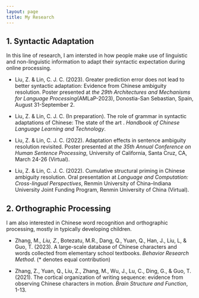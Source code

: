 ```yaml
---
layout: page
title: My Research
---
```


## 1. Syntactic Adaptation

In this line of research, I am intersted in how people make use of linguistic and non-linguistic information to adapt their syntactic expectation during online processing.

- Liu, Z. & Lin, C. J. C. (2023). Greater prediction error does not lead to better syntactic adaptation: Evidence from Chinese ambiguity resolution. Poster presented at *the 29th Architectures and Mechanisms for Language Processing*(AMLaP-2023), Donostia-San Sebastian, Spain, August 31-September 2.

- Liu, Z. & Lin, C. J. C. (In preparation). The role of grammar in syntactic adaptations of Chinese: The state of the art . *Handbook of Chinese Language Learning and Technology*.

- Liu, Z. & Lin, C. J. C. (2022). Adaptation effects in sentence ambiguity resolution revisited. Poster presented at *the 35th Annual Conference on Human Sentence Processing*, University of California, Santa Cruz, CA, March 24-26 (Virtual).

- Liu, Z. & Lin, C. J. C. (2022). Cumulative structural priming in Chinese ambiguity resolution. Oral presentation at *Language and Computation: Cross-lingual Perspectives*, Renmin University of China–Indiana University Joint Funding Program, Renmin University of China (Virtual).


## 2. Orthographic Processing

I am also interested in Chinese word recognition and orthographic processing, mostly in typically developing children. 

- Zhang, M.*, Liu, Z.*, Botezatu, M.R., Dang, Q., Yuan, Q., Han, J., Liu, L, & Guo, T. (2023). A large-scale database of Chinese characters and words collected from elementary school textbooks. *Behavior Research Method*. (* denotes equal contribution)

- Zhang, Z., Yuan, Q., Liu, Z., Zhang, M., Wu, J., Lu, C., Ding, G., & Guo, T. (2021). The cortical organization of writing sequence: evidence from observing Chinese characters in motion. *Brain Structure and Function*, 1-13.
